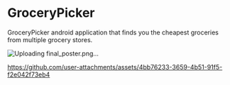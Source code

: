 # GroceryPicker

GroceryPicker android application that finds you the cheapest groceries from multiple grocery stores.


![Uploading final_poster.png…]()

https://github.com/user-attachments/assets/4bb76233-3659-4b51-91f5-f2e042f73eb4

